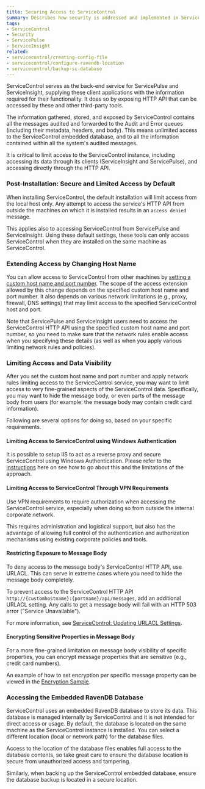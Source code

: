 ```yaml
---
title: Securing Access to ServiceControl
summary: Describes how security is addressed and implemented in ServiceControl V1.x, and how to limit access to ServiceControl data (including implications for ServiceControl clients such as ServiceInsight and ServicePulse)
tags:
- ServiceControl
- Security
- ServicePulse
- ServiceInsight
related:
- servicecontrol/creating-config-file
- servicecontrol/configure-ravendb-location
- servicecontrol/backup-sc-database       
---
```


ServiceControl serves as the back-end service for ServicePulse and ServiceInsight, supplying these client applications with the information required for their functionality. It does so by exposing HTTP API that can be accessed by these and other third-party tools.

The information gathered, stored, and exposed by ServiceControl contains all the messages audited and forwarded to the Audit and Error queues (including their metadata, headers, and body). This means unlimited access to the ServiceControl embedded database, and to all the information contained within all the system's audited messages.

It is critical to limit access to the ServiceControl instance, including accessing its data through its clients (ServiceInsight and ServicePulse), and accessing directly through the HTTP API.

### Post-Installation: Secure and Limited Access by Default 

When installing ServiceControl, the default installation will limit access from the local host only. Any attempt to access the service's HTTP API from outside the machines on which it is installed results in an `access denied` message.

This applies also to accessing ServiceControl from ServicePulse and ServiceInsight. Using these default settings, these tools can only access ServiceControl when they are installed on the same machine as ServiceControl.

### Extending Access by Changing Host Name

You can allow access to ServiceControl from other machines by [setting a custom host name and port number](setting-custom-hostname.md). The scope of the access extension allowed by this change depends on the specified custom host name and port number. It also depends on various network limitations (e.g., proxy, firewall, DNS settings) that may limit access to the specified ServiceControl host and port.

Note that ServicePulse and ServiceInsight users need to access the ServiceControl HTTP API using the specified custom host name and port number, so you need to make sure that the network rules enable access when you specifying these details  (as well as when you apply various limiting network rules and policies).

### Limiting Access and Data Visibility

After you set the custom host name and port number and apply network rules limiting access to the ServiceControl service, you may want to limit access to very fine-grained aspects of the ServiceControl data. Specifically, you may want to hide the message body, or even parts of the message body from users (for example: the message body may contain credit card information).

Following are several options for doing so, based on your specific requirements.

#### Limiting Access to ServiceControl using Windows Authentication

It is possible to setup IIS to act as a reverse proxy and secure ServiceControl using Windows Authentication.
Please refer to the [instructions](/servicepulse/install-servicepulse-in-iis.md) here on see how to go about this and the limitations of the approach.

#### Limiting Access to ServiceControl Through VPN Requirements

Use VPN requirements to require authorization when accessing the ServiceControl service, especially when doing so from outside the internal corporate network.

This requires administration and logistical support, but also has the advantage of allowing full control of the authentication and authorization mechanisms using existing corporate policies and tools.     

#### Restricting Exposure to Message Body

To deny access to the message body's ServiceControl HTTP API, use URLACL. This can serve in extreme cases where you need to hide the message body completely.

To prevent access to the ServiceControl HTTP API `http://{customhostname}:{portname}/api/messages`, add an additional URLACL setting. Any calls to get a message body will fail with an HTTP 503 error ("Service Unavailable").

For more information, see [ServiceControl: Updating URLACL Settings](setting-custom-hostname.md#updating-urlacl-settings).

#### Encrypting Sensitive Properties in Message Body

For a more fine-grained limitation on message body visibility of specific properties, you can encrypt message properties that are sensitive (e.g., credit card numbers).

An example of how to set encryption per specific message property can be viewed in the [Encryption Sample](/samples/encryption/basic-encryption/).  

### Accessing the Embedded RavenDB Database

ServiceControl uses an embedded RavenDB database to store its data. This database is managed internally by ServiceControl and it is not intended for direct access or usage. By default, the database is located on the same machine as the ServiceControl instance is installed. You can select a different location (local or network path) for the database files.

Access to the location of the database files enables full access to the database contents, so take great care to ensure the database location is secure from unauthorized access and tampering.

Similarly, when backing up the ServiceControl embedded database, ensure the database backup is located in a secure location.
